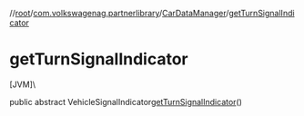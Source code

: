 //[root](../../../index.md)/[com.volkswagenag.partnerlibrary](../index.md)/[CarDataManager](index.md)/[getTurnSignalIndicator](get-turn-signal-indicator.md)

# getTurnSignalIndicator

[JVM]\

public abstract VehicleSignalIndicator[getTurnSignalIndicator](get-turn-signal-indicator.md)()
